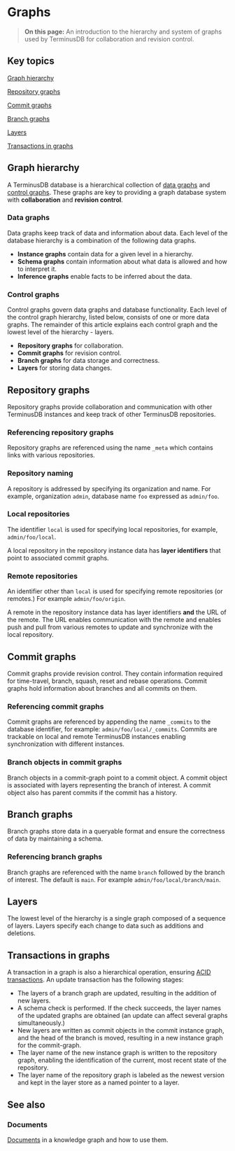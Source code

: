 # Graphs

> **On this page:** An introduction to the hierarchy and system of graphs used by TerminusDB for collaboration and revision control.

## Key topics

[Graph hierarchy](graphs.md#repository-graph)

[Repository graphs](graphs.md#repository-graph)

[Commit graphs](graphs.md#commit-graphs)

[Branch graphs](graphs.md#branch-graphs)

[Layers](graphs.md#layers)

[Transactions in graphs](graphs.md#transactions-in-graphs)

## Graph hierarchy

A TerminusDB database is a hierarchical collection of [data graphs](graphs.md#data-graphs) and [control graphs](graphs.md#control-graphs). These graphs are key to providing a graph database system with **collaboration** and **revision control**.

### Data graphs

Data graphs keep track of data and information about data. Each level of the database hierarchy is a combination of the following data graphs.

* **Instance graphs** contain data for a given level in a hierarchy.
* **Schema graphs** contain information about what data is allowed and how to interpret it.
* **Inference graphs** enable facts to be inferred about the data.

### Control graphs

Control graphs govern data graphs and database functionality. Each level of the control graph hierarchy, listed below, consists of one or more data graphs. The remainder of this article explains each control graph and the lowest level of the hierarchy - layers.

* **Repository graphs** for collaboration.
* **Commit graphs** for revision control.
* **Branch graphs** for data storage and correctness.
* **Layers** for storing data changes.

## Repository graphs

Repository graphs provide collaboration and communication with other TerminusDB instances and keep track of other TerminusDB repositories.

### Referencing repository graphs

Repository graphs are referenced using the name `_meta` which contains links with various repositories.

### Repository naming

A repository is addressed by specifying its organization and name. For example, organization `admin`, database name `foo` expressed as `admin/foo`.

### Local repositories

The identifier `local` is used for specifying local repositories, for example, `admin/foo/local`.

A local repository in the repository instance data has **layer identifiers** that point to associated commit graphs.

### Remote repositories

An identifier other than `local` is used for specifying remote repositories (or remotes.) For example `admin/foo/origin`.

A remote in the repository instance data has layer identifiers **and** the URL of the remote. The URL enables communication with the remote and enables push and pull from various remotes to update and synchronize with the local repository.

## Commit graphs

Commit graphs provide revision control. They contain information required for time-travel, branch, squash, reset and rebase operations. Commit graphs hold information about branches and all commits on them.

### Referencing commit graphs

Commit graphs are referenced by appending the name `_commits` to the database identifier, for example: `admin/foo/local/_commits`. Commits are trackable on local and remote TerminusDB instances enabling synchronization with different instances.

### Branch objects in commit graphs

Branch objects in a commit-graph point to a commit object. A commit object is associated with layers representing the branch of interest. A commit object also has parent commits if the commit has a history.

## Branch graphs

Branch graphs store data in a queryable format and ensure the correctness of data by maintaining a schema.

### Referencing branch graphs

Branch graphs are referenced with the name `branch` followed by the branch of interest. The default is `main`. For example `admin/foo/local/branch/main`.

## Layers

The lowest level of the hierarchy is a single graph composed of a sequence of layers. Layers specify each change to data such as additions and deletions.

## Transactions in graphs

A transaction in a graph is also a hierarchical operation, ensuring [ACID transactions](../../../terminusx-db/explanations/acid-transaction/). An update transaction has the following stages:

* The layers of a branch graph are updated, resulting in the addition of new layers.
* A schema check is performed. If the check succeeds, the layer names of the updated graphs are obtained (an update can affect several graphs simultaneously.)
* New layers are written as commit objects in the commit instance graph, and the head of the branch is moved, resulting in a new instance graph for the commit-graph.
* The layer name of the new instance graph is written to the repository graph, enabling the identification of the current, most recent state of the repository.
* The layer name of the repository graph is labeled as the newest version and kept in the layer store as a named pointer to a layer.

## See also

### Documents

[Documents](documents.md) in a knowledge graph and how to use them.
